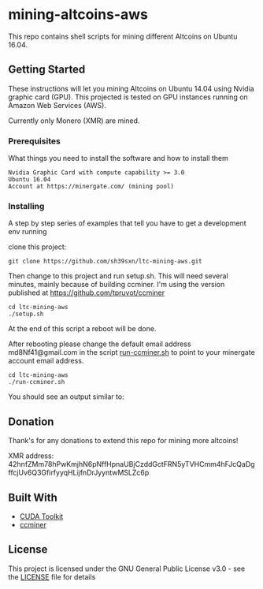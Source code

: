 # mining-altcoins-aws
This repo contains shell scripts for mining different Altcoins on Ubuntu 16.04.

## Getting Started

These instructions will let you mining Altcoins on Ubuntu 14.04 using Nvidia graphic card (GPU).
This projected is tested on GPU instances running on Amazon Web Services (AWS).

Currently only Monero (XMR) are mined.

### Prerequisites

What things you need to install the software and how to install them

```
Nvidia Graphic Card with compute capability >= 3.0
Ubuntu 16.04
Account at https://minergate.com/ (mining pool)
```

### Installing

A step by step series of examples that tell you have to get a development env running

clone this project:

```
git clone https://github.com/sh39sxn/ltc-mining-aws.git
```

Then change to this project and run setup.sh. This will need several minutes, mainly because of building ccminer. I'm using the version published at https://github.com/tpruvot/ccminer


```
cd ltc-mining-aws
./setup.sh
```

At the end of this script a reboot will be done.

After rebooting please change the default email address <span>md8Nf41</span>@gmail.com in the script [run-ccminer.sh](run-ccminer.sh) to point to your minergate account email address.

```
cd ltc-mining-aws
./run-ccminer.sh
```

You should see an output similar to:



## Donation
Thank's for any donations to extend this repo for mining more altcoins!

XMR address: 42hnfZMm78hPwKmjhN6pNffHpnaUBjCzddGctFRN5yTVHCmm4hFJcQaDgffcjUv6Q3GfirfyyqHLijfnDrJyyntwMSLZc6p

## Built With

* [CUDA Toolkit](https://developer.nvidia.com/cuda-toolkit-archive)
* [ccminer](https://github.com/tpruvot/ccminer)


## License

This project is licensed under the GNU General Public License v3.0 - see the [LICENSE](LICENSE) file for details
